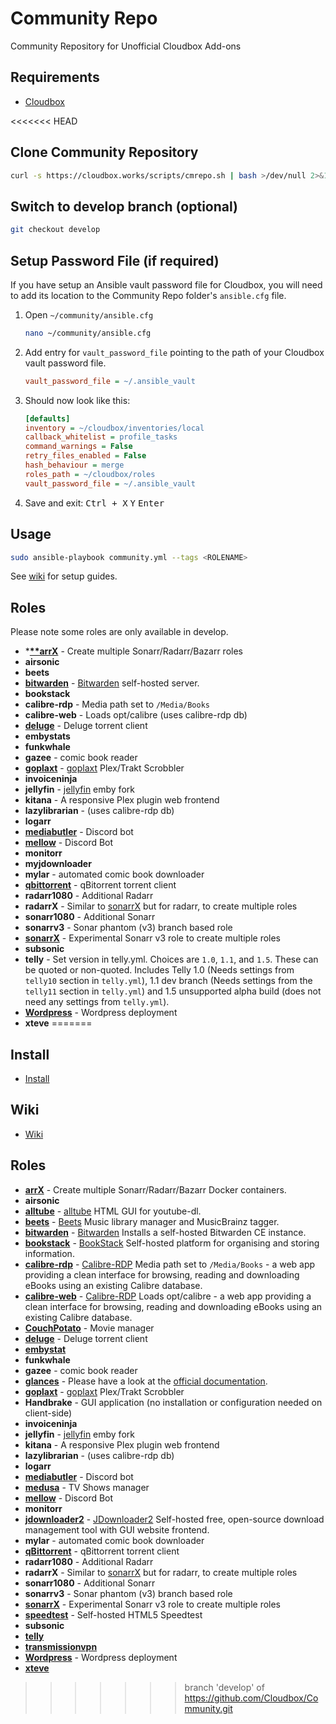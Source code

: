 # Community Repo

Community Repository for Unofficial Cloudbox Add-ons

## Requirements

- [Cloudbox](https://github.com/Cloudbox/Cloudbox/)

<<<<<<< HEAD
## Clone Community Repository

```bash
curl -s https://cloudbox.works/scripts/cmrepo.sh | bash >/dev/null 2>&1; cd ~/community
```

## Switch to develop branch (optional)

```bash
git checkout develop
```


## Setup Password File (if required)

If you have setup an Ansible vault password file for Cloudbox, you will need to add its location to the Community Repo folder's `ansible.cfg` file.

1. Open `~/community/ansible.cfg`

   ```bash
   nano ~/community/ansible.cfg
   ```

2. Add entry for `vault_password_file` pointing to the path of your Cloudbox vault password file.

   ```ini
   vault_password_file = ~/.ansible_vault
   ```

3. Should now look like this:

   ```ini
   [defaults]
   inventory = ~/cloudbox/inventories/local
   callback_whitelist = profile_tasks
   command_warnings = False
   retry_files_enabled = False
   hash_behaviour = merge
   roles_path = ~/cloudbox/roles
   vault_password_file = ~/.ansible_vault
   ```

1. Save and exit: <kbd class="platform-all">Ctrl + X</kbd> <kbd class="platform-all">Y</kbd> <kbd class="platform-all">Enter</kbd>


## Usage

```bash
sudo ansible-playbook community.yml --tags <ROLENAME>
```

See [wiki](https://github.com/Cloudbox/Community/wiki) for setup guides.


## Roles
Please note some roles are only available in develop.

- ***[**arrX](../../wiki/***arrX-(Sonarr-Radarr-Bazarr))** - Create multiple Sonarr/Radarr/Bazarr roles
- **airsonic**
- **beets**
- **[bitwarden](../../wiki/Bitwarden)** - [Bitwarden](https://bitwarden.com/) self-hosted server.
- **bookstack**
- **calibre-rdp** - Media path set to `/Media/Books`
- **calibre-web** - Loads opt/calibre  (uses calibre-rdp db)
- **[deluge](../../wiki/Deluge)** - Deluge torrent client
- **embystats**
- **funkwhale**
- **gazee** - comic book reader
- **[goplaxt](../../wiki/Goplaxt)** - [goplaxt](https://github.com/XanderStrike/goplaxt) Plex/Trakt Scrobbler
- **invoiceninja**
- **jellyfin** - [jellyfin](https://github.com/jellyfin/jellyfin) emby fork
- **kitana** - A responsive Plex plugin web frontend
- **lazylibrarian** - (uses calibre-rdp db)
- **logarr**
- **[mediabutler](../../wiki/Mediabutler)** - Discord bot
- **[mellow](../../wiki/Mellow-Discord-Bot)** - Discord Bot
- **monitorr**
- **myjdownloader**
- **mylar** - automated comic book downloader
- **[qbittorrent](../../wiki/qBitorrent)** - qBitorrent torrent client
- **radarr1080** - Additional Radarr
- **radarrX** - Similar to [sonarrX](../../wiki/SonarrX) but for radarr, to create multiple roles
- **sonarr1080** - Additional Sonarr
- **sonarrv3** - Sonar phantom (v3) branch based role
- **[sonarrX](../../wiki/SonarrX)** - Experimental Sonarr v3 role to create multiple roles
- **subsonic**
- **telly** - Set version in telly.yml. Choices are `1.0`, `1.1`, and `1.5`. These can be quoted or non-quoted. Includes Telly 1.0 (Needs settings from `telly10` section in `telly.yml`), 1.1 dev branch (Needs settings from the `telly11` section  in  `telly.yml`) and 1.5 unsupported alpha build (does not need any settings from `telly.yml`).
- **[Wordpress](../../wiki/Wordpress)** - Wordpress deployment
- **xteve**
=======
## Install

- [Install](https://github.com/Cloudbox/Community/wiki/Install)

## Wiki

- [Wiki](https://github.com/Cloudbox/Community/wiki)

## Roles

- **[arrX](../../wiki/arrX)** - Create multiple Sonarr/Radarr/Bazarr Docker containers.
- **airsonic**
- **[alltube](../../wiki/alltube)** - [alltube](https://github.com/Rudloff/alltube) HTML GUI for youtube-dl.
- **[beets](../../wiki/beets)** - [Beets](http://beets.io/) Music library manager and MusicBrainz tagger.
- **[bitwarden](../../wiki/Bitwarden)** - [Bitwarden](https://bitwarden.com/) Installs a self-hosted Bitwarden CE instance.
- **[bookstack](../../wiki/Bookstack)** - [BookStack](https://www.bookstackapp.com/) Self-hosted platform for organising and storing information.
- **[calibre-rdp](../../wiki/Calibre-RDP-and-Calibre-WEB)** - [Calibre-RDP](https://github.com/cgspeck/docker-rdp-calibre) Media path set to `/Media/Books` - a web app providing a clean interface for browsing, reading and downloading eBooks using an existing Calibre database.
- **[calibre-web](../../wiki/Calibre-RDP-and-Calibre-WEB)** - [Calibre-RDP](https://github.com/janeczku/calibre-web) Loads opt/calibre - a web app providing a clean interface for browsing, reading and downloading eBooks using an existing Calibre database.
- **[CouchPotato](https://couchpota.to)** - Movie manager
- **[deluge](../../wiki/Deluge)** - Deluge torrent client
- **[embystat](https://github.com/mregni/EmbyStat)**
- **funkwhale**
- **gazee** - comic book reader
- **[glances](http://nicolargo.github.io/glances/)** - Please have a look at the [official documentation](https://glances.readthedocs.io/en/latest/).
- **[goplaxt](../../wiki/Goplaxt)** - [goplaxt](https://github.com/XanderStrike/goplaxt) Plex/Trakt Scrobbler
- **Handbrake** - GUI application (no installation or configuration needed on client-side)
- **invoiceninja**
- **jellyfin** - [jellyfin](https://github.com/jellyfin/jellyfin) emby fork
- **kitana** - A responsive Plex plugin web frontend
- **lazylibrarian** - (uses calibre-rdp db)
- **logarr**
- **[mediabutler](../../wiki/Mediabutler)** - Discord bot
- **[medusa](https://pymedusa.com)** - TV Shows manager
- **[mellow](../../wiki/Mellow-Discord-Bot)** - Discord Bot
- **monitorr**
- **[jdownloader2](../../wiki/JDownloader2)** - [JDownloader2](https://github.com/jlesage/docker-jdownloader-2) Self-hosted free, open-source download management tool with GUI website frontend.
- **mylar** - automated comic book downloader
- **[qBittorrent](../../wiki/qBittorrent)** - qBittorrent torrent client
- **radarr1080** - Additional Radarr
- **radarrX** - Similar to [sonarrX](../../wiki/SonarrX) but for radarr, to create multiple roles
- **sonarr1080** - Additional Sonarr
- **sonarrv3** - Sonar phantom (v3) branch based role
- **[sonarrX](../../wiki/SonarrX)** - Experimental Sonarr v3 role to create multiple roles
- **[speedtest](https://github.com/adolfintel/speedtest)** - Self-hosted HTML5 Speedtest
- **subsonic**
- **[telly](../../wiki/Telly)**
- **[transmissionvpn](https://github.com/haugene/docker-transmission-openvpn)**
- **[Wordpress](../../wiki/Wordpress)** - Wordpress deployment
- **[xteve](https://xteve.de/)**
>>>>>>> branch 'develop' of https://github.com/Cloudbox/Community.git

